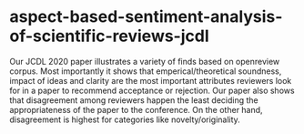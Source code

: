 # aspect-based-sentiment-analysis-of-scientific-reviews-jcdl
Our JCDL 2020 paper illustrates a variety of finds based on openreview corpus. Most importantly it shows that emperical/theoretical soundness, impact of ideas and clarity are the most important attributes reviewers look for in a paper to recommend acceptance or rejection. Our paper also shows that disagreement among reviewers happen the least deciding the appropriateness of the paper to the conference. On the other hand, disagreement is highest for categories like novelty/originality.
